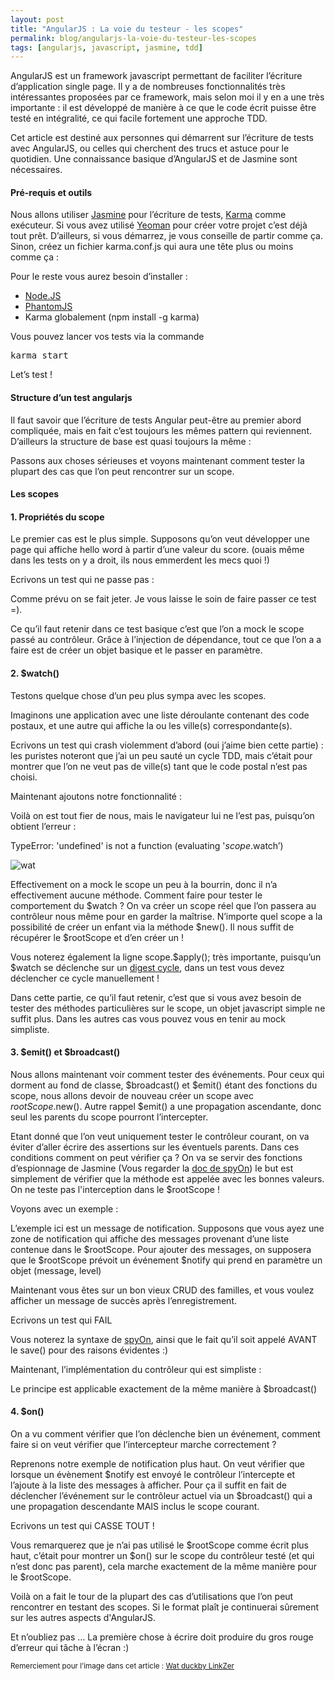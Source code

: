 ```yaml
---
layout: post
title: "AngularJS : La voie du testeur - les scopes"
permalink: blog/angularjs-la-voie-du-testeur-les-scopes
tags: [angularjs, javascript, jasmine, tdd]
---
```


AngularJS est un framework javascript permettant de faciliter l’écriture d’application single page. Il y a de nombreuses fonctionnalités très intéressantes proposées par ce framework, mais selon moi il y en a une très importante : il est développé de manière à ce que le code écrit puisse être testé en intégralité, ce qui facile fortement une approche TDD.

Cet article est destiné aux personnes qui démarrent sur l’écriture de tests avec AngularJS, ou celles qui cherchent des trucs et astuce pour le quotidien. Une connaissance basique d’AngularJS et de Jasmine sont nécessaires.

<!--more-->

#### Pré-requis et outils

Nous allons utiliser [Jasmine](http://pivotal.github.io/jasmine/) pour l’écriture de tests, [Karma](http://karma-runner.github.io/0.10/index.html) comme exécuteur. Si vous avez utilisé [Yeoman](http://yeoman.io/ ) pour créer votre projet c’est déjà tout prêt. D’ailleurs, si vous démarrez, je vous conseille de partir comme ça. Sinon, créez un fichier karma.conf.js qui aura une tête plus ou moins comme ça :

<script src="https://gist.github.com/Vp3n/525f91fc61c0386bfbd5.js"></script>

Pour le reste vous aurez besoin d’installer :

*   [Node.JS](http://nodejs.org/)
*   [PhantomJS](http://phantomjs.org/)
*   Karma globalement (npm install -g karma)

Vous pouvez lancer vos tests via la commande

<pre>karma start</pre>

Let’s test !

#### Structure d’un test angularjs

Il faut savoir que l’écriture de tests Angular peut-être au premier abord compliquée, mais en fait c’est toujours les mêmes pattern qui reviennent. D’ailleurs la structure de base est quasi toujours la même :

<script src="https://gist.github.com/Vp3n/8800d7d1e55326805561.js"></script>

Passons aux choses sérieuses et voyons maintenant comment tester la plupart des cas que l’on peut rencontrer sur un scope.

#### Les scopes

#### 1\. Propriétés du scope

Le premier cas est le plus simple. Supposons qu’on veut développer une page qui affiche hello word à partir d’une valeur du score. (ouais même dans les tests on y a droit, ils nous emmerdent les mecs quoi !)

Ecrivons un test qui ne passe pas :

Comme prévu on se fait jeter. Je vous laisse le soin de faire passer ce test =).

Ce qu’il faut retenir dans ce test basique c’est que l’on a mock le scope passé au contrôleur. Grâce à l’injection de dépendance, tout ce que l’on a a faire est de créer un objet basique et le passer en paramètre.

#### 2\. $watch()

Testons quelque chose d’un peu plus sympa avec les scopes.

Imaginons une application avec une liste déroulante contenant des code postaux, et une autre qui affiche la ou les ville(s) correspondante(s).

Ecrivons un test qui crash violemment d’abord (oui j’aime bien cette partie) : les puristes noteront que j’ai un peu sauté un cycle TDD, mais c’était pour montrer que l’on ne veut pas de ville(s) tant que le code postal n’est pas choisi.

<script src="https://gist.github.com/Vp3n/540f36f15851fea570e6.js"></script>

Maintenant ajoutons notre fonctionnalité :

<script src="https://gist.github.com/Vp3n/c6d48030dbaee59487a2.js"></script>

Voilà on est tout fier de nous, mais le navigateur lui ne l’est pas, puisqu’on obtient l’erreur :

TypeError: 'undefined' is not a function (evaluating '$scope.$watch’)

![wat](http://fc05.deviantart.net/fs71/i/2011/166/9/8/wat_duck_by_linkzer-d3j0spr.jpg)

Effectivement on a mock le scope un peu à la bourrin, donc il n’a effectivement aucune méthode. Comment faire pour tester le comportement du $watch ? On va créer un scope réel que l’on passera au contrôleur nous même pour en garder la maîtrise. N’importe quel scope a la possibilité de créer un enfant via la méthode $new(). Il nous suffit de récupérer le $rootScope et d’en créer un !

<script src="https://gist.github.com/Vp3n/3c84e9b68d31810965de.js"></script>

Vous noterez également la ligne scope.$apply(); très importante, puisqu’un $watch se déclenche sur un [digest cycle](http://code.angularjs.org/1.2.13/docs/guide/scope#what-are-scopes_integration-with-the-browser-event-loop), dans un test vous devez déclencher ce cycle manuellement !

Dans cette partie, ce qu’il faut retenir, c’est que si vous avez besoin de tester des méthodes particulières sur le scope, un objet javascript simple ne suffit plus. Dans les autres cas vous pouvez vous en tenir au mock simpliste.

#### 3\. $emit() et $broadcast()

Nous allons maintenant voir comment tester des événements. Pour ceux qui dorment au fond de classe, $broadcast() et $emit() étant des fonctions du scope, nous allons devoir de nouveau créer un scope avec $rootScope.$new(). Autre rappel $emit() a une propagation ascendante, donc seul les parents du scope pourront l’intercepter.

Etant donné que l’on veut uniquement tester le contrôleur courant, on va éviter d’aller écrire des assertions sur les éventuels parents. Dans ces conditions comment on peut vérifier ça ? On va se servir des fonctions d’espionnage de Jasmine (Vous regarder la [doc de spyOn](http://pivotal.github.io/jasmine/#section-Spies)) le but est simplement de vérifier que la méthode est appelée avec les bonnes valeurs. On ne teste pas l'interception dans le $rootScope !

Voyons avec un exemple :

L’exemple ici est un message de notification. Supposons que vous ayez une zone de notification qui affiche des messages provenant d’une liste contenue dans le $rootScope. Pour ajouter des messages, on supposera que le $rootScope prévoit un événement $notify qui prend en paramètre un objet (message, level)

Maintenant vous êtes sur un bon vieux CRUD des familles, et vous voulez afficher un message de succès après l’enregistrement.

Ecrivons un test qui FAIL

<script src="https://gist.github.com/Vp3n/00cd5fdab5c9d7913c33.js"></script>

Vous noterez la syntaxe de [spyOn](http://pivotal.github.io/jasmine/#section-Spies), ainsi que le fait qu’il soit appelé AVANT le save() pour des raisons évidentes :)

Maintenant, l’implémentation du contrôleur qui est simpliste :

<script src="https://gist.github.com/Vp3n/e23db7f2f93094577db5.js"></script>

Le principe est applicable exactement de la même manière à $broadcast()

#### 4\. $on()

On a vu comment vérifier que l’on déclenche bien un événement, comment faire si on veut vérifier que l’intercepteur marche correctement ?

Reprenons notre exemple de notification plus haut. On veut vérifier que lorsque un évènement $notify est envoyé le contrôleur l’intercepte et l’ajoute à la liste des messages à afficher. Pour ça il suffit en fait de déclencher l’événement sur le contrôleur actuel via un $broadcast() qui a une propagation descendante MAIS inclus le scope courant.

Ecrivons un test qui CASSE TOUT !

<script src="https://gist.github.com/Vp3n/ef056b0cdb3070768c81.js"></script>

Vous remarquerez que je n’ai pas utilisé le $rootScope comme écrit plus haut, c’était pour montrer un $on() sur le scope du contrôleur testé (et qui n’est donc pas parent), cela marche exactement de la même manière pour le $rootScope.

Voilà on a fait le tour de la plupart des cas d’utilisations que l’on peut rencontrer en testant des scopes. Si le format plaît je continuerai sûrement sur les autres aspects d'AngularJS.

Et n’oubliez pas … La première chose à écrire doit produire du gros rouge d’erreur qui tâche à l’écran :)

<small>Remerciement pour l’image dans cet article : [Wat duckby LinkZer](http://fav.me/d3j0spr)</small>